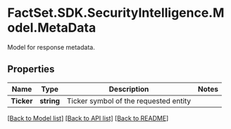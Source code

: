 # FactSet.SDK.SecurityIntelligence.Model.MetaData
Model for response metadata.

## Properties

Name | Type | Description | Notes
------------ | ------------- | ------------- | -------------
**Ticker** | **string** | Ticker symbol of the requested entity | 

[[Back to Model list]](../README.md#documentation-for-models) [[Back to API list]](../README.md#documentation-for-api-endpoints) [[Back to README]](../README.md)

